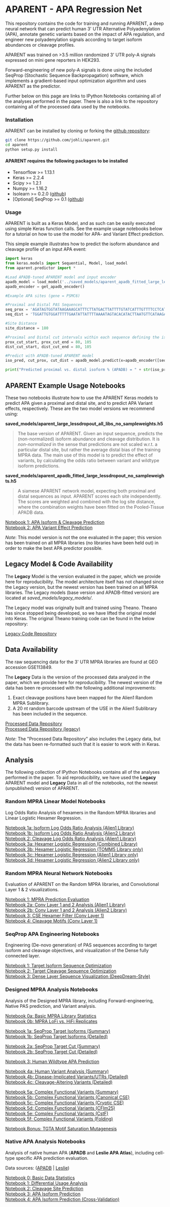 # APARENT - APA Regression Net
This repository contains the code for training and running APARENT, a deep neural network that can predict human 3' UTR Alternative Polyadenylation (APA), annotate genetic variants based on the impact of APA regulation, and engineer new polyadenylation signals according to target isoform abundances or cleavage profiles.

APARENT was trained on >3.5 million randomized 3' UTR poly-A signals expressed on mini gene reporters in HEK293.

Forward-engineering of new poly-A signals is done using the included SeqProp (Stochastic Sequence Backpropagation) software, which implements a gradient-based input optimization algorithm and uses APARENT as the predictor.

Further below on this page are links to IPython Notebooks containing all of the analyses performed in the paper. There is also a link to the repository containing all of the processed data used by the notebooks.

### Installation
APARENT can be installed by cloning or forking the [github repository](https://github.com/johli/aparent.git):
```sh
git clone https://github.com/johli/aparent.git
cd aparent
python setup.py install
```

#### APARENT requires the following packages to be installed
- Tensorflow >= 1.13.1
- Keras >= 2.2.4
- Scipy >= 1.2.1
- Numpy >= 1.16.2
- Isolearn >= 0.2.0 ([github](https://github.com/johli/isolearn.git))
- [Optional] SeqProp >= 0.1 ([github](https://github.com/johli/seqprop.git))

### Usage
APARENT is built as a Keras Model, and as such can be easily executed using simple Keras function calls.
See the example usage notebooks below for a tutorial on how to use the model for APA- and Variant Effect prediction.

This simple example illustrates how to predict the isoform abundance and cleavage profile of an input APA event:
```python
import keras
from keras.models import Sequential, Model, load_model
from aparent.predictor import *

#Load APADB-tuned APARENT model and input encoder
apadb_model = load_model('../saved_models/aparent_apadb_fitted_large_lessdropout_no_sampleweights.h5')
apadb_encoder = get_apadb_encoder()

#Example APA sites (gene = PSMC6)

#Proximal and Distal PAS Sequences
seq_prox = 'AGATAGTGGTATAAGAAAGCATTTCTTATGACTTATTTTGTATCATTTGTTTTCCTCATCTAAAAAGTTGAATAAAATCTGTTTGATTCAGTTCTCCTACATATATATTCTTGTCTTTTCTGAGTATATTTACTGTGGTCCTTTAGGTTCTTTAGCAAGTAAACTATTTGATAACCCAGATGGATTGTGGATTTTTGAATATTAT'
seq_dist = 'TGGATTGTGGATTTTTGAATATTATTTTAAAATAGTACACATACTTAATGTTCATAAGATCATCTTCTTAAATAAAACATGGATGTGTGGGTATGTCTGTACTCCTCCTTTCAGAAAGTGTTTACATATTCTTCATCTACTGTGATTAAGCTCATTGTTGGTTAATTGAAAATATACATGCACATCCATAACTTTTTAAAGAGTA'

#Site Distance
site_distance = 180

#Proximal and Distal cut intervals within each sequence defining the isoforms
prox_cut_start, prox_cut_end = 80, 105
dist_cut_start, dist_cut_end = 80, 105

#Predict with APADB-tuned APARENT model
iso_pred, cut_prox, cut_dist = apadb_model.predict(x=apadb_encoder([seq_prox], [seq_dist], [prox_cut_start], [prox_cut_end], [dist_cut_start], [dist_cut_end], [site_distance]))

print("Predicted proximal vs. distal isoform % (APADB) = " + str(iso_pred[0, 0]))
```

## APARENT Example Usage Notebooks
These two notebooks illustrate how to use the APARENT Keras models to predict APA given a proximal and distal site, and to predict APA Variant effects, respectively. These are the two model versions we recommend using:

**saved_models/aparent_large_lessdropout_all_libs_no_sampleweights.h5**
> The base version of APARENT. Given an input sequence, predicts the (non-normalized) isoform abundance and cleavage distribution. It is *non-normalized* in the sense that predictions are not scaled w.r.t. a particular distal site, but rather the average distal bias of the training MPRA data. The main use of this model is to predict the effect of variants, by calculating the odds ratio between variant and wildtype isoform predictions.

**saved_models/aparent_apadb_fitted_large_lessdropout_no_sampleweights.h5**
> A siamese APARENT network model, expecting both proximal and distal sequences as input. APARENT scores each site independently. The scores are weighted and combined with the log site distance, where the combination weights have been fitted on the Pooled-Tissue APADB data.

[Notebook 1: APA Isoform & Cleavage Prediction](https://nbviewer.jupyter.org/github/johli/aparent/blob/master/examples/aparent_example_isoform_prediction.ipynb)<br/>
[Notebook 2: APA Variant Effect Prediction](https://nbviewer.jupyter.org/github/johli/aparent/blob/master/examples/aparent_example_variant_prediction.ipynb)<br/>

*Note*: This model version is not the one evaluated in the paper; this version has been trained on all MPRA libraries (no libraries have been held out) in order to make the best APA predictor possible.

## Legacy Model & Code Availability
The **Legacy** Model is the version evaluated in the paper, which we provide here for reproducibility. The model architecture itself has not changed since the Legacy version, but the newest version has been trained on all MPRA libraries. The Legacy models (base version and APADB-fitted version) are located at *saved_models/legacy_models/*.

The Legacy model was originally built and trained using Theano. Theano has since stopped being developed, so we have lifted the original model into Keras. The original Theano training code can be found in the below repository:

[Legacy Code Repository](https://github.com/johli/aparent-legacy)<br/>

## Data Availability
The raw sequencing data for the 3' UTR MPRA libraries are found at GEO accession GSE113849.

The **Legacy** Data is the version of the processed data analyzed in the paper, which we provide here for reproducibility.
The newest version of the data has been re-processed with the following additional improvements:
1. Exact cleavage positions have been mapped for the Alien1 Random MPRA Sublibrary.
2. A 20 nt random barcode upstream of the USE in the Alien1 Sublibrary has been included in the sequence.

[Processed Data Repository](https://drive.google.com/open?id=1qex3oY-rarsd7YowM7TxxUklLbLkUyOT)<br/>
[Processed Data Repository (legacy)](https://drive.google.com/open?id=1Q2tTIRIR0C3kL7stI51TPLdGMdbZ0WnV)<br/>

*Note*: The "Processed Data Repository" also includes the Legacy data, but the data has been re-formatted such that it is easier to work with in Keras.

## Analysis
The following collection of IPython Notebooks contains all of the analyses performed in the paper. To aid reproducibility, we have used the **Legacy** APARENT model and **Legacy** Data in all of the notebooks, not the newest (unpublished) version of APARENT.

### Random MPRA Linear Model Notebooks
Log Odds Ratio Analysis of hexamers in the Random MPRA libraries and Linear Logistic Hexamer Regression.

[Notebook 1a: Isoform Log Odds Ratio Analysis (Alien1 Library)](https://nbviewer.jupyter.org/github/johli/aparent/blob/master/analysis/analyze_random_mpra_alien1_isoform_logodds_ratios.ipynb)<br/>
[Notebook 1b: Isoform Log Odds Ratio Analysis (Alien2 Library)](https://nbviewer.jupyter.org/github/johli/aparent/blob/master/analysis/analyze_random_mpra_alien2_isoform_logodds_ratios.ipynb)<br/>
[Notebook 2: Cleavage Log Odds Ratio Analysis (Alien1 Library)](https://nbviewer.jupyter.org/github/johli/aparent/blob/master/analysis/analyze_random_mpra_alien1_cleavage_logodds_ratios.ipynb)<br/>
[Notebook 3a: Hexamer Logistic Regression (Combined Library)](https://nbviewer.jupyter.org/github/johli/aparent/blob/master/analysis/analyze_random_mpra_combined_logistic_regression.ipynb)<br/>
[Notebook 3b: Hexamer Logistic Regression (TOMM5 Library only)](https://nbviewer.jupyter.org/github/johli/aparent/blob/master/analysis/analyze_random_mpra_tomm5_logistic_regression.ipynb)<br/>
[Notebook 3c: Hexamer Logistic Regression (Alien1 Library only)](https://nbviewer.jupyter.org/github/johli/aparent/blob/master/analysis/analyze_random_mpra_alien1_logistic_regression.ipynb)<br/>
[Notebook 3d: Hexamer Logistic Regression (Alien2 Library only)](https://nbviewer.jupyter.org/github/johli/aparent/blob/master/analysis/analyze_random_mpra_alien2_logistic_regression.ipynb)<br/>

### Random MPRA Neural Network Notebooks
Evaluation of APARENT on the Random MPRA libraries, and Convolutional Layer 1 & 2 visualizations.

[Notebook 1: MPRA Prediction Evaluation](https://nbviewer.jupyter.org/github/johli/aparent/blob/master/analysis/evaluate_aparent_random_mpra_legacy.ipynb)<br/>
[Notebook 2a: Conv Layer 1 and 2 Analysis (Alien1 Library)](https://nbviewer.jupyter.org/github/johli/aparent/blob/master/analysis/analyze_aparent_conv_layers_alien1_legacy.ipynb)<br/>
[Notebook 2b: Conv Layer 1 and 2 Analysis (Alien2 Library)](https://nbviewer.jupyter.org/github/johli/aparent/blob/master/analysis/analyze_aparent_conv_layers_alien2_legacy.ipynb)<br/>
[Notebook 3: CSE Hexamer Filter (Conv Layer 1)](https://nbviewer.jupyter.org/github/johli/aparent/blob/master/analysis/analyze_aparent_conv_layer_1_scaled_alien2_legacy.ipynb) <br/>
[Notebook 4: Cleavage Motifs (Conv Layer 1)](https://nbviewer.jupyter.org/github/johli/aparent/blob/master/analysis/analyze_aparent_conv_layer_1_cleavage_alien1_memory_efficient_legacy.ipynb) <br/>

### SeqProp APA Engineering Notebooks
Engineering (De-novo generation) of PAS sequences according to target isoform and cleavage objectives, and visualization of the Dense fully connected layer.

[Notebook 1: Target Isoform Sequence Optimization](https://nbviewer.jupyter.org/github/johli/aparent/blob/master/seqprop/seqprop_aparent_isoform_optimization_legacy.ipynb)<br/>
[Notebook 2: Target Cleavage Sequence Optimization](https://nbviewer.jupyter.org/github/johli/aparent/blob/master/seqprop/seqprop_aparent_cleavage_optimization_legacy.ipynb)<br/>
[Notebook 3: Dense Layer Sequence Visualization (DeepDream-Style)](https://nbviewer.jupyter.org/github/johli/aparent/blob/master/seqprop/seqprop_aparent_deepdream_optimization_legacy.ipynb)<br/>

### Designed MPRA Analysis Notebooks
Analysis of the Designed MPRA library, including Forward-engineering, Native PAS prediction, and Variant analysis.

[Notebook 0a: Basic MPRA Library Statistics](https://nbviewer.jupyter.org/github/johli/aparent/blob/master/analysis/analyze_aparent_designed_mpra_stats_legacy.ipynb)<br/>
[Notebook 0b: MPRA LoFi vs. HiFi Replicates](https://nbviewer.jupyter.org/github/johli/aparent/blob/master/analysis/analyze_aparent_designed_mpra_lofi_vs_hifi_legacy.ipynb)<br/>

[Notebook 1a: SeqProp Target Isoforms (Summary)](https://nbviewer.jupyter.org/github/johli/aparent/blob/master/analysis/analyze_aparent_designed_mpra_seqprop_iso_summary_legacy.ipynb)<br/>
[Notebook 1b: SeqProp Target Isoforms (Detailed)](https://nbviewer.jupyter.org/github/johli/aparent/blob/master/analysis/analyze_aparent_designed_mpra_seqprop_iso_detailed_legacy.ipynb)<br/>

[Notebook 2a: SeqProp Target Cut (Summary)](https://nbviewer.jupyter.org/github/johli/aparent/blob/master/analysis/analyze_aparent_designed_mpra_seqprop_cut_summary_legacy.ipynb)<br/>
[Notebook 2b: SeqProp Target Cut (Detailed)](https://nbviewer.jupyter.org/github/johli/aparent/blob/master/analysis/analyze_aparent_designed_mpra_seqprop_cut_detailed_legacy.ipynb)<br/>

[Notebook 3: Human Wildtype APA Prediction](https://nbviewer.jupyter.org/github/johli/aparent/blob/master/analysis/analyze_aparent_designed_mpra_wildtype_human_apa_legacy.ipynb)<br/>

[Notebook 4a: Human Variant Analysis (Summary)](https://nbviewer.jupyter.org/github/johli/aparent/blob/master/analysis/analyze_aparent_designed_mpra_variant_summary_legacy.ipynb)<br/>
[Notebook 4b: Disease-Implicated Variants/UTRs (Detailed)](https://nbviewer.jupyter.org/github/johli/aparent/blob/master/analysis/analyze_aparent_designed_mpra_pathogenic_utrs_legacy.ipynb)<br/>
[Notebook 4c: Cleavage-Altering Variants (Detailed)](https://nbviewer.jupyter.org/github/johli/aparent/blob/master/analysis/analyze_aparent_designed_mpra_complex_cut_variants_legacy.ipynb)<br/>

[Notebook 5a: Complex Functional Variants (Summary)](https://nbviewer.jupyter.org/github/johli/aparent/blob/master/analysis/analyze_aparent_designed_mpra_rare_functional_variants_summary_legacy.ipynb)<br/>
[Notebook 5b: Complex Functional Variants (Canonical CSE)](https://nbviewer.jupyter.org/github/johli/aparent/blob/master/analysis/analyze_aparent_designed_mpra_rare_functional_variants_detailed_canonical_cse_legacy.ipynb)<br/>
[Notebook 5c: Complex Functional Variants (Cryptic CSE)](https://nbviewer.jupyter.org/github/johli/aparent/blob/master/analysis/analyze_aparent_designed_mpra_rare_functional_variants_detailed_cryptic_cse_legacy.ipynb)<br/>
[Notebook 5d: Complex Functional Variants (CFIm25)](https://nbviewer.jupyter.org/github/johli/aparent/blob/master/analysis/analyze_aparent_designed_mpra_rare_functional_variants_detailed_tgta_legacy.ipynb)<br/>
[Notebook 5e: Complex Functional Variants (CstF)](https://nbviewer.jupyter.org/github/johli/aparent/blob/master/analysis/analyze_aparent_designed_mpra_rare_functional_variants_detailed_tgtct_legacy.ipynb)<br/>
[Notebook 5f: Complex Functional Variants (Folding)](https://nbviewer.jupyter.org/github/johli/aparent/blob/master/analysis/analyze_aparent_designed_mpra_rare_functional_variants_detailed_folding_legacy.ipynb)<br/>

[Notebook Bonus: TGTA Motif Saturation Mutagenesis](https://nbviewer.jupyter.org/github/johli/aparent/blob/master/analysis/analyze_aparent_designed_mpra_tgta_mutation_maps_legacy.ipynb)<br/>

### Native APA Analysis Notebooks
Analysis of native human APA (**APADB** and **Leslie APA Atlas**), including cell-type specific APA prediction evaluation.

Data sources: ([APADB](http://tools.genxpro.net/apadb/download/) | [Leslie](https://cbio.mskcc.org/leslielab/ApA/atlas/))<br/>

[Notebook 0: Basic Data Statistics](https://nbviewer.jupyter.org/github/johli/aparent/blob/master/analysis/analyze_leslie_apadb_celltypes_basic_stats_legacy.ipynb)<br/>
[Notebook 1: Differential Usage Analysis](https://nbviewer.jupyter.org/github/johli/aparent/blob/master/analysis/analyze_leslie_apadb_celltypes_differential_usage_legacy.ipynb)<br/>
[Notebook 2: Cleavage Site Prediction](https://nbviewer.jupyter.org/github/johli/aparent/blob/master/analysis/analyze_leslie_apadb_celltypes_cleavage_predictions_legacy.ipynb)<br/>
[Notebook 3: APA Isoform Prediction](https://nbviewer.jupyter.org/github/johli/aparent/blob/master/analysis/analyze_leslie_apadb_celltypes_isoform_predictions_legacy.ipynb)<br/>
[Notebook 4: APA Isoform Prediction (Cross-Validation)](https://nbviewer.jupyter.org/github/johli/aparent/blob/master/analysis/analyze_leslie_apadb_celltypes_crossvalidate_isoform_predictions_legacy.ipynb)<br/>
